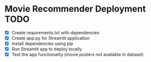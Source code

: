 # Movie Recommender Deployment TODO

- [x] Create requirements.txt with dependencies
- [x] Create app.py for Streamlit application
- [x] Install dependencies using pip
- [x] Run Streamlit app to deploy locally
- [x] Test the app functionality (movie posters not available in dataset)
